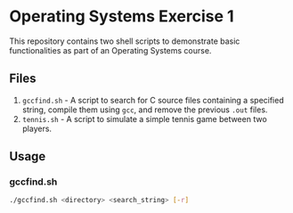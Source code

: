 # Operating Systems Exercise 1

This repository contains two shell scripts to demonstrate basic functionalities as part of an Operating Systems course.

## Files

1. `gccfind.sh` - A script to search for C source files containing a specified string, compile them using `gcc`, and remove the previous `.out` files.
2. `tennis.sh` - A script to simulate a simple tennis game between two players.

## Usage

### gccfind.sh

```sh
./gccfind.sh <directory> <search_string> [-r]
